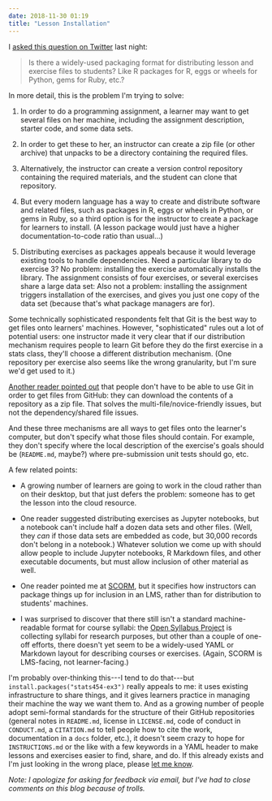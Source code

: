 ```yaml
---
date: 2018-11-30 01:19
title: "Lesson Installation"
---
```


I [asked this question on Twitter](https://twitter.com/gvwilson/status/1068317515372249088) last night:

> Is there a widely-used packaging format for distributing lesson and exercise files to students?
> Like R packages for R, eggs or wheels for Python, gems for Ruby, etc.?

In more detail, this is the problem I'm trying to solve:

1.  In order to do a programming assignment,
    a learner may want to get several files on her machine,
    including the assignment description, starter code, and some data sets.

2.  In order to get these to her,
    an instructor can create a zip file (or other archive)
    that unpacks to be a directory containing the required files.

3.  Alternatively,
    the instructor can create a version control repository containing the required materials,
    and the student can clone that repository.

4.  But every modern language has a way to create and distribute software and related files,
    such as packages in R, eggs or wheels in Python, or gems in Ruby,
    so a third option is for the instructor to create a package for learners to install.
    (A lesson package would just have a higher documentation-to-code ratio than usual...)

5.  Distributing exercises as packages appeals because it would leverage existing tools
    to handle dependencies.
    Need a particular library to do exercise 3?
    No problem: installing the exercise automatically installs the library.
    The assignment consists of four exercises,
    or several exercises share a large data set:
    Also not a problem:
    installing the assignment triggers installation of the exercises,
    and gives you just one copy of the data set (because that's what package managers are for).

Some technically sophisticated respondents felt that Git is the best way to get files onto learners' machines.
However, "sophisticated" rules out a lot of potential users:
one instructor made it very clear that
if our distribution mechanism requires people to learn Git before they do the first exercise in a stats class,
they'll choose a different distribution mechanism.
(One repository per exercise also seems like the wrong granularity,
but I'm sure we'd get used to it.)

[Another reader pointed out](https://twitter.com/amritavadas/status/1068331539728121856)
that people don't have to be able to use Git in order to get files from GitHub:
they can download the contents of a repository as a zip file.
That solves the multi-file/novice-friendly issues,
but not the dependency/shared file issues.

And these three mechanisms are all ways to get files onto the learner's computer,
but don't specify what those files should contain.
For example,
they don't specify where the local description of the exercise's goals should be
(`README.md`, maybe?)
where pre-submission unit tests should go,
etc.

A few related points:

-   A growing number of learners are going to work in the cloud rather than on their desktop,
    but that just defers the problem:
    someone has to get the lesson into the cloud resource.

-   One reader suggested distributing exercises as Jupyter notebooks,
    but a notebook can't include half a dozen data sets and other files.
    (Well, they *can* if those data sets are embedded as code,
    but 30,000 records don't belong in a notebook.)
    Whatever solution we come up with should allow people to include Jupyter notebooks,
    R Markdown files, and other executable documents,
    but must allow inclusion of other material as well.

-   One reader pointed me at [SCORM](https://scorm.com/scorm-explained/),
    but it specifies how instructors can package things up for inclusion in an LMS,
    rather than for distribution to students' machines.

-   I was surprised to discover that there still isn't a standard machine-readable format for course syllabi:
    the [Open Syllabus Project](http://opensyllabusproject.org/) is collecting syllabi for research purposes,
    but other than a couple of one-off efforts,
    there doesn't yet seem to be a widely-used YAML or Markdown layout for describing courses or exercises.
    (Again, SCORM is LMS-facing, not learner-facing.)

I'm probably over-thinking this---I tend to do that---but `install.packages("stats454-ex3")` really appeals to me:
it uses existing infrastructure to share things,
and it gives learners practice in managing their machine the way we want them to.
And as a growing number of people adopt semi-formal standards for the structure of their GitHub repositories
(general notes in `README.md`, license in `LICENSE.md`, code of conduct in `CONDUCT.md`,
a `CITATION.md` to tell people how to cite the work,
documentation in a `docs` folder, etc.),
it doesn't seem crazy to hope for `INSTRUCTIONS.md` or the like
with a few keywords in a YAML header
to make lessons and exercises easier to find, share, and do.
If this already exists and I'm just looking in the wrong place,
please [let me know](mailto:gvwilson@third-bit.com).

*Note: I apologize for asking for feedback via email,
but I've had to close comments on this blog because of trolls.*
